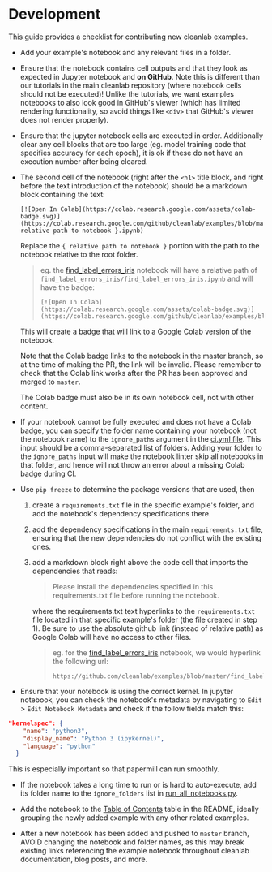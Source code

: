 # Development

This guide provides a checklist for contributing new cleanlab examples.

- Add your example's notebook and any relevant files in a folder.

- Ensure that the notebook contains cell outputs and that they look as expected in Jupyter notebook and **on GitHub**. Note this is different than our tutorials in the main cleanlab repository (where notebook cells should not be executed)! Unlike the tutorials, we want examples notebooks to also look good in GitHub's viewer (which has limited rendering functionality, so avoid things like `<div>` that GitHub's viewer does not render properly). 

- Ensure that the jupyter notebook cells are executed in order. Additionally clear any cell blocks that are too large (eg. model training code that specifies accuracy for each epoch), it is ok if these do not have an execution number after being cleared.

- The second cell of the notebook (right after the `<h1>` title block, and right before the text introduction of the notebook) should be a markdown block containing the text:
    ```
    [![Open In Colab](https://colab.research.google.com/assets/colab-badge.svg)](https://colab.research.google.com/github/cleanlab/examples/blob/master/{ relative path to notebook }.ipynb)
    ``` 

    Replace the `{ relative path to notebook }` portion with the path to the notebook relative to the root folder. 

    > eg. the [find_label_errors_iris](find_label_errors_iris/find_label_errors_iris.ipynb) notebook will have a relative path of `find_label_errors_iris/find_label_errors_iris.ipynb` and will have the badge:
    > 
    > ```
    > [![Open In Colab](https://colab.research.google.com/assets/colab-badge.svg)](https://colab.research.google.com/github/cleanlab/examples/blob/master/find_label_errors_iris/find_label_errors_iris.ipynb.ipynb)
    > ```

    This will create a badge that will link to a Google Colab version of the notebook. 
    
    Note that the Colab badge links to the notebook in the master branch, so at the time of making the PR, the link will be invalid. Please remember to check that the Colab link works after the PR has been approved and merged to `master`.
    
    The Colab badge must also be in its own notebook cell, not with other content.
    
- If your notebook cannot be fully executed and does not have a Colab badge, you can specify the folder name containing your notebook (not the notebook name) to the `ignore_paths` argument in the [ci.yml file](.github/workflows/ci.yml#L13). This input should be a comma-separated list of folders. Adding your folder to the `ignore_paths` input will make the notebook linter skip all notebooks in that folder, and hence will not throw an error about a missing Colab badge during CI.

- Use `pip freeze` to determine the package versions that are used, then

    1. create a `requirements.txt` file in the specific example's folder, and add the notebook's dependency specifications there.
    
    2. add the dependency specifications in the main `requirements.txt` file, ensuring that the new dependencies do not conflict with the existing ones.

    3. add a markdown block right above the code cell that imports the dependencies that reads:
    
        > Please install the dependencies specified in this requirements.txt file before running the notebook.

        where the requirements.txt text hyperlinks to the `requirements.txt` file located in that specific example's folder (the file created in step 1). Be sure to use the absolute github link (instead of relative path) as Google Colab will have no access to other files. 

        > eg. for the [find_label_errors_iris](find_label_errors_iris/find_label_errors_iris.ipynb) notebook, we would hyperlink the following url:
        > 
        > ```
        > https://github.com/cleanlab/examples/blob/master/find_label_errors_iris/requirements.txt
        > ```

- Ensure that your notebook is using the correct kernel. In jupyter notebook, you can check the notebook's metadata by navigating to `Edit` > `Edit Notebook Metadata` and check if the follow fields match this:

```json
"kernelspec": {
    "name": "python3",
    "display_name": "Python 3 (ipykernel)",
    "language": "python"
  }
```

This is especially important so that papermill can run smoothly.

- If the notebook takes a long time to run or is hard to auto-execute, add its folder name to the `ignore_folders` list in [run_all_notebooks.py](run_all_notebooks.py).

- Add the notebook to the [Table of Contents](https://github.com/cleanlab/examples#table-of-contents)
 table in the README, ideally grouping the newly added example with any other related examples.

- After a new notebook has been added and pushed to `master` branch, AVOID changing the notebook and folder names, as this may break existing links referencing the example notebook throughout cleanlab documentation, blog posts, and more.
